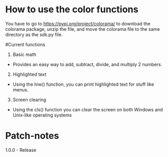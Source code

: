 # How to use the color functions

You have to go to https://pypi.org/project/colorama/ to download the colorama package, unzip the file, and move the colorama file to the same directory as the sdk.py file.

#Current functions

1. Basic math
  - Provides an easy way to add, subtract, divide, and multiply 2 numbers.

2. Highlighted text
  - Using the hiw() function, you can print highlighted text for stuff like menus.

3. Screen clearing
  - Using the cls() function you can clear the screen on both Windows and Unix-like operating systems

# Patch-notes

1.0.0 - Release
